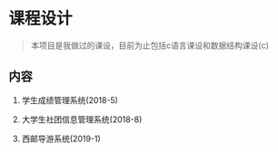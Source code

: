 # 课程设计
>本项目是我做过的课设，目前为止包括c语言课设和数据结构课设(c)

## 内容
1. 学生成绩管理系统(2018-5)

2. 大学生社团信息管理系统(2018-8)

3. 西邮导游系统(2019-1)
